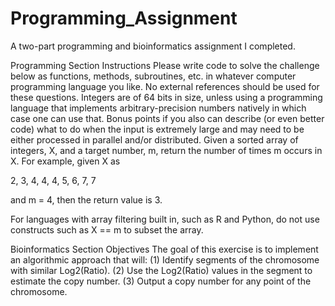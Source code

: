 # Programming_Assignment
A two-part programming and bioinformatics assignment I completed.

Programming Section Instructions
Please write code to solve the challenge below as functions, methods, subroutines, etc. in whatever computer programming language you like.  No external references should be used for these questions.  Integers are of 64 bits in size, unless using a programming language that implements arbitrary-precision numbers natively in which case one can use that.
Bonus points if you also can describe (or even better code) what to do when the input is extremely large and may need to be either processed in parallel and/or distributed.
Given a sorted array of integers, X, and a target number, m, return the number of times m occurs in X.   For example, given X as 

2, 3, 4, 4, 4, 5, 6, 7, 7

and m = 4, then the return value is 3.  

For languages with array filtering built in, such as R and Python, do not use constructs such as X == m to subset the array.

Bioinformatics Section Objectives
The goal of this exercise is to implement an algorithmic approach that will:
(1)	Identify segments of the chromosome with similar Log2(Ratio).
(2)	Use the Log2(Ratio) values in the segment to estimate the copy number.
(3)	Output a copy number for any point of the chromosome.
